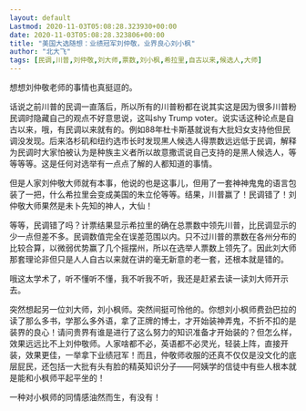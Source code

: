 ```yaml
---
layout: default
Lastmod: 2020-11-03T05:08:28.323930+00:00
date: 2020-11-03T05:08:28.323806+00:00
title: "美国大选随想：业绩冠军刘仲敬，业界良心刘小枫"
author: "北大飞"
tags: [民调,川普,刘仲敬,刘大师,票数,刘小枫,希拉里,自古以来,候选人,大师]
---
```


想想刘仲敬老师的事情也真挺逗的。

话说之前川普的民调一直落后，所以所有的川普粉都在说其实这是因为很多川普粉民调时隐藏自己的观点不好意思说，这叫shy Trump voter。说实话这种论点是自古以来，哦，有民调以来就有的。例如88年杜卡斯基就说有大批妇女支持他但民调没发现。后来洛杉矶和纽约选市长时发现黑人候选人得票数远远低于民调，解释为民调时大家怕被认为是种族主义者所以故意撒谎说自己支持的是黑人候选人，等等等等。这是任何对选举有一点点了解的人都知道的事情。

但是人家刘仲敬大师就有本事，他说的也是这事儿，但用了一套神神鬼鬼的语言包装了一把，什么希拉里会变成美国的朱立伦等等。结果，川普赢了！民调错了！刘仲敬大师果然是未卜先知的神人，大仙！

等等，民调错了吗？计票结果显示希拉里的确在总票数中领先川普，比民调显示的少一点但差不多。民调数值完全在误差范围以内。只不过川普的票数在各州分布的比较合算，以微弱优势赢了几个摇摆州，所以在选举人票数上领先了。因此刘大师那套理论非但只是人人自古以来就在讲的毫无新意的老一套，还根本就是错的。

哦这太学术了，听不懂听不懂，我不听我不听，我还是赶紧去读一读刘大师开示去。

突然想起另一位刘大师，刘小枫师。突然间挺可怜他的。你想刘小枫师费劲巴拉的读了那么多书，学那么多外语，拿了正牌的博士，才开始装神弄鬼，不折不扣的是装界的良心！请问贵界有谁是进行了这么努力的知识准备才开始装的？但怎么样，效果远远比不上刘仲敬师。人家啥都不必，英语都不必灵光，轻装上阵，直接开装，效果更佳，一举拿下业绩冠军！而且，仲敬师收服的还真不仅仅是没文化的底层屁民，还包括一大批有头有脸的精英知识分子——阿姨学的信徒中有些人根本就是能和小枫师平起平坐的！

一种对小枫师的同情感油然而生，有没有！

